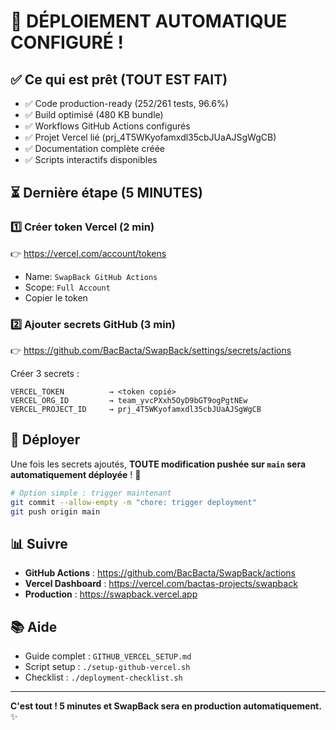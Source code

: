 # 🚀 DÉPLOIEMENT AUTOMATIQUE CONFIGURÉ !

## ✅ Ce qui est prêt (TOUT EST FAIT)

- ✅ Code production-ready (252/261 tests, 96.6%)
- ✅ Build optimisé (480 KB bundle)
- ✅ Workflows GitHub Actions configurés
- ✅ Projet Vercel lié (prj_4T5WKyofamxdl35cbJUaAJSgWgCB)
- ✅ Documentation complète créée
- ✅ Scripts interactifs disponibles

## ⏳ Dernière étape (5 MINUTES)

### 1️⃣ Créer token Vercel (2 min)
👉 https://vercel.com/account/tokens
- Name: `SwapBack GitHub Actions`
- Scope: `Full Account`
- Copier le token

### 2️⃣ Ajouter secrets GitHub (3 min)
👉 https://github.com/BacBacta/SwapBack/settings/secrets/actions

Créer 3 secrets :

```
VERCEL_TOKEN          → <token copié>
VERCEL_ORG_ID         → team_yvcPXxh5OyD9bGT9ogPgtNEw
VERCEL_PROJECT_ID     → prj_4T5WKyofamxdl35cbJUaAJSgWgCB
```

## 🎯 Déployer

Une fois les secrets ajoutés, **TOUTE modification pushée sur `main` sera automatiquement déployée** ! 🚀

```bash
# Option simple : trigger maintenant
git commit --allow-empty -m "chore: trigger deployment"
git push origin main
```

## 📊 Suivre

- **GitHub Actions** : https://github.com/BacBacta/SwapBack/actions
- **Vercel Dashboard** : https://vercel.com/bactas-projects/swapback
- **Production** : https://swapback.vercel.app

## 📚 Aide

- Guide complet : `GITHUB_VERCEL_SETUP.md`
- Script setup : `./setup-github-vercel.sh`
- Checklist : `./deployment-checklist.sh`

---

**C'est tout ! 5 minutes et SwapBack sera en production automatiquement.** ✨
